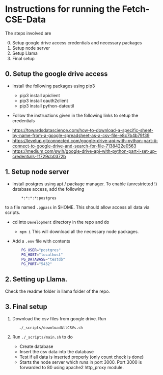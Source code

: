 # Instructions for running the Fetch-CSE-Data
The steps involved are

0. Setup google drive access credentials and necessary packages
1. Setup node server
2. Setup Llama
3. Final setup


## 0. Setup the google drive access

* Install the following packages using pip3
	- pip3 install apiclient
	- pip3 install oauth2client
	- pip3 install python-dateutil

* Follow the instructions given in the following links to setup the credentials
 - https://towardsdatascience.com/how-to-download-a-specific-sheet-by-name-from-a-google-spreadsheet-as-a-csv-file-e8c7b4b79f39
 - https://levelup.gitconnected.com/google-drive-api-with-python-part-ii-connect-to-google-drive-and-search-for-file-7138422e0563
 - https://medium.com/swlh/google-drive-api-with-python-part-i-set-up-credentials-1f729cb0372b

## 1. Setup node server

* Install postgres using apt / package manager. To enable (unrestricted !) database access, add the following 
	``` bash
		*:*:*:*:postgres
	```
to a file named `.pgpass` in $HOME. This should allow access all data via scripts. 

* cd into `Development` directory in the repo and do
	- `npm i`
  This will download all the necessary node packages. 

* Add a `.env` file with contents
	``` bash
		PG_USER="postgres"
		PG_HOST="localhost"
		PG_DATABASE="testdb"
		PG_PORT="5432"
	```

## 2. Setting up Llama.
Check the readme folder in llama folder of the repo.

## 3. Final setup

1. Download the csv files from google drive. Run
	``` bash
	   ./_scripts/downloadAllCSVs.sh
	```

2. Run `./_scripts/main.sh` to do
	- Create database
	- Insert the csv data into the database
	- Test if all data is inserted properly (only count check is done)
	- Starts the node server which runs in port 3000. Port 3000 is forwarded to 80 using apache2 http_proxy module.

